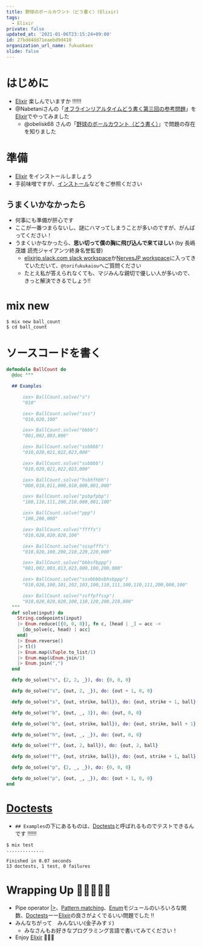 ```yaml
---
title: 野球のボールカウント（どう書く）(Elixir)
tags:
  - Elixir
private: false
updated_at: '2021-01-06T23:15:24+09:00'
id: 27bdd4dd71eaebd9d410
organization_url_name: fukuokaex
slide: false
---
```

# はじめに
- [Elixir](https://elixir-lang.org/) 楽しんでいますか :bangbang::bangbang::bangbang:
- @Nabetaniさんの「[オフラインリアルタイムどう書く第三回の参考問題](https://qiita.com/Nabetani/items/ebd8a56b41711ba459f9)」を[Elixir](https://elixir-lang.org/)でやってみました
    - @obelisk68 さんの「[野球のボールカウント（どう書く）](https://qiita.com/obelisk68/items/73fb67656c92437ee38f)」で問題の存在を知りました

# 準備
- [Elixir](https://elixir-lang.org/) をインストールしましょう
- 手前味噌ですが、[インストール](https://qiita.com/torifukukaiou/items/d04d0273749c41eb50af#0-%E3%82%A4%E3%83%B3%E3%82%B9%E3%83%88%E3%83%BC%E3%83%AB)などをご参照ください

## うまくいかなかったら
- 何事にも準備が肝心です
- ここが一番つまらないし、謎にハマってしまうことが多いのですが、がんばってください！
- うまくいかなかったら、**思い切って僕の胸に飛び込んで来てほしい** (by 長嶋茂雄 読売ジャイアンツ終身名誉監督)
    - [elixirjp.slack.com slack workspace](https://elixirjp.slack.com/join/shared_invite/enQtODE0NjM3NTIyNTMzLTU5NmViZDE4N2Q3MGUyMmI5YTdlNmQ2ZDI4ZDgxZGZiYTVlYmJjOTMzYzk2NGUyMjBhMTBiNDdjYTg3ZjhmYWI)か[NervesJP workspace](https://join.slack.com/t/nerves-jp/shared_invite/enQtNzc0NTM1OTA5MzQ1LTg5NTAyYThiYzRlNDRmNDIwM2ZlZTJiZDc1MmE5NTFjYzA5OTE4ZTM5OWQxODFhZjY1NWJmZTc4NThkMjQ1Yjk)に入ってきていただいて、`@torifukukaiou`へご質問ください
    - たとえ私が答えられなくても、マジみんな親切で優しい人が多いので、きっと解決できるでしょう:bangbang:

# mix new

```
$ mix new ball_count
$ cd ball_count
```

# ソースコードを書く

```elixir:lib/ball_count.ex
defmodule BallCount do
  @doc """

  ## Examples

      iex> BallCount.solve("s")
      "010"

      iex> BallCount.solve("sss")
      "010,020,100"

      iex> BallCount.solve("bbbb")
      "001,002,003,000"

      iex> BallCount.solve("ssbbbb")
      "010,020,021,022,023,000"

      iex> BallCount.solve("ssbbbb")
      "010,020,021,022,023,000"

      iex> BallCount.solve("hsbhfhbh")
      "000,010,011,000,010,000,001,000"

      iex> BallCount.solve("psbpfpbp")
      "100,110,111,200,210,000,001,100"

      iex> BallCount.solve("ppp")
      "100,200,000"

      iex> BallCount.solve("ffffs")
      "010,020,020,020,100"

      iex> BallCount.solve("ssspfffs")
      "010,020,100,200,210,220,220,000"

      iex> BallCount.solve("bbbsfbppp")
      "001,002,003,013,023,000,100,200,000"

      iex> BallCount.solve("sssbbbbsbhsbppp")
      "010,020,100,101,102,103,100,110,111,100,110,111,200,000,100"

      iex> BallCount.solve("ssffpffssp")
      "010,020,020,020,100,110,120,200,210,000"
  """
  def solve(input) do
    String.codepoints(input)
    |> Enum.reduce([{0, 0, 0}], fn c, [head | _] = acc ->
      [do_solve(c, head) | acc]
    end)
    |> Enum.reverse()
    |> tl()
    |> Enum.map(&Tuple.to_list/1)
    |> Enum.map(&Enum.join/1)
    |> Enum.join(",")
  end

  defp do_solve("s", {2, 2, _}), do: {0, 0, 0}

  defp do_solve("s", {out, 2, _}), do: {out + 1, 0, 0}

  defp do_solve("s", {out, strike, ball}), do: {out, strike + 1, ball}

  defp do_solve("b", {out, _, 3}), do: {out, 0, 0}

  defp do_solve("b", {out, strike, ball}), do: {out, strike, ball + 1}

  defp do_solve("h", {out, _, _}), do: {out, 0, 0}

  defp do_solve("f", {out, 2, ball}), do: {out, 2, ball}

  defp do_solve("f", {out, strike, ball}), do: {out, strike + 1, ball}

  defp do_solve("p", {2, _, _}), do: {0, 0, 0}

  defp do_solve("p", {out, _, _}), do: {out + 1, 0, 0}
end
```

# [Doctests](https://elixir-lang.org/getting-started/mix-otp/docs-tests-and-with.html#doctests)

- `## Examples`の下にあるものは、[Doctests](https://elixir-lang.org/getting-started/mix-otp/docs-tests-and-with.html#doctests)と呼ばれるものでテストできるんです :bangbang::bangbang::bangbang:

```
$ mix test
..............

Finished in 0.07 seconds
13 doctests, 1 test, 0 failures
```

# Wrapping Up 🎍🎍🎍🎍🎍
- Pipe operator [|>](https://hexdocs.pm/elixir/Kernel.html#%7C%3E/2)、[Pattern matching](https://elixir-lang.org/getting-started/pattern-matching.html)、[Enum](https://hexdocs.pm/elixir/Enum.html#content)モジュールのいろいろな関数、[Doctests](https://elixir-lang.org/getting-started/mix-otp/docs-tests-and-with.html#doctests)ーー[Elixir](https://elixir-lang.org/)の良さがよくでるいい問題でした :bangbang:
- みんなちがって　みんないい(金子みすゞ)
    - みなさんもお好きなプログラミング言語で書いてみてください！
- Enjoy [Elixir](https://elixir-lang.org/) :rocket::rocket::rocket:
